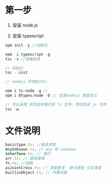# 第一步

1. 安装 node.js

2. 安装 typescript

```JavaScript
npm init -y //初始化

npm  i typescript -g
tsc -v //查看版本

// 初始化
tsc --init

// nodejs 环境执行ts

npm i ts-node -g //
npm i @types/node -D // 安装nodejs 类型定义

// 可以采用 实时监听我们的 ts 文件，然后生成 js 文件
tsc -w


```

# 文件说明

```javascript
basictype.ts; //基本类型
AnyUnknown.ts; // any 和 unknown 
interface.ts; // 接口
arr.ts; // 数组类型
fn.ts; //函数
asJointCross.ts; // 类型断言  联合类型 交叉类型
builtinObject.ts; // 内置对象
```
